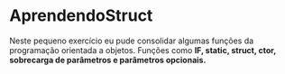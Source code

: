 # AprendendoStruct
Neste pequeno exercício eu pude consolidar algumas funções da programação orientada a objetos.
Funções como <b>IF, static, struct, ctor, sobrecarga de parâmetros e parâmetros opcionais<b/>.
